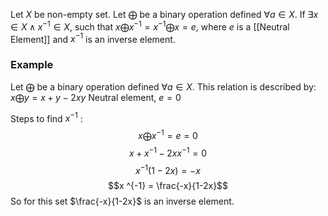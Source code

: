 Let $X$ be non-empty set.
Let $\bigoplus$ be a binary operation defined $\forall a \in X$. 
If $\exists x \in X \land x ^{-1} \in X$, such that $x \bigoplus x ^{-1} = x ^{-1} \bigoplus x = e$, where $e$ is a [[Neutral Element]] and $x^{-1}$ is an inverse element.

### Example
Let $\bigoplus$ be a binary operation defined $\forall a \in X$. This relation is described by: $x \bigoplus y = x + y - 2xy$ 
Neutral element, $e = 0$

Steps to find $x^{-1}$ :
$$x \bigoplus x^{-1} = e = 0$$
$$x + x ^{-1} - 2xx ^{-1} = 0$$
$$x ^{-1} (1-2x) = -x$$
$$x ^{-1} = \frac{-x}{1-2x}$$
So for this set $\frac{-x}{1-2x}$ is an inverse element.